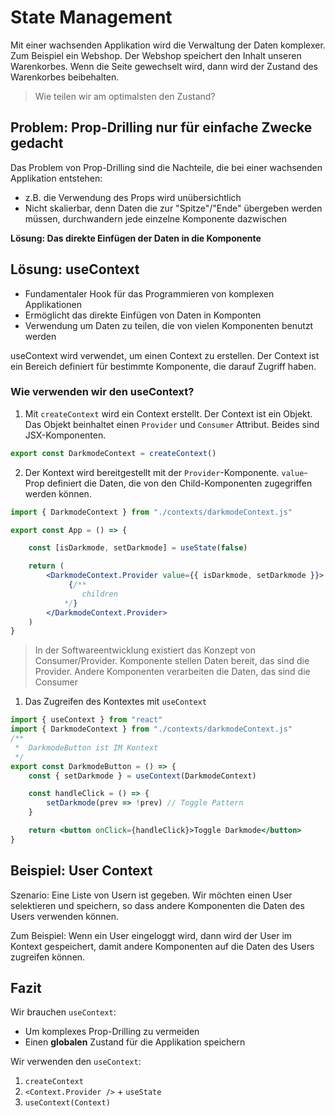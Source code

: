 # State Management

Mit einer wachsenden Applikation wird die Verwaltung der Daten komplexer.
Zum Beispiel ein Webshop. Der Webshop speichert den Inhalt unseren Warenkorbes. Wenn die Seite gewechselt wird, dann wird der Zustand des Warenkorbes beibehalten.

> Wie teilen wir am optimalsten den Zustand?

## Problem: Prop-Drilling nur für einfache Zwecke gedacht

Das Problem von Prop-Drilling sind die Nachteile, die bei einer wachsenden Applikation entstehen:

- z.B. die Verwendung des Props wird unübersichtlich
- Nicht skalierbar, denn Daten die zur "Spitze"/"Ende" übergeben werden müssen, durchwandern jede einzelne Komponente dazwischen

**Lösung: Das direkte Einfügen der Daten in die Komponente**

## Lösung: useContext

- Fundamentaler Hook für das Programmieren von komplexen Applikationen
- Ermöglicht das direkte Einfügen von Daten in Komponten
- Verwendung um Daten zu teilen, die von vielen Komponenten benutzt werden

useContext wird verwendet, um einen Context zu erstellen. Der Context ist ein Bereich definiert für bestimmte Komponente, die darauf Zugriff haben.

### Wie verwenden wir den useContext?

1. Mit `createContext` wird ein Context erstellt. Der Context ist ein Objekt. Das Objekt beinhaltet einen `Provider` und `Consumer` Attribut. Beides sind JSX-Komponenten.

```js
export const DarkmodeContext = createContext()
```

2. Der Kontext wird bereitgestellt mit der `Provider`-Komponente.
`value`-Prop definiert die Daten, die von den Child-Komponenten zugegriffen werden können.

```jsx
import { DarkmodeContext } from "./contexts/darkmodeContext.js"

export const App = () => {

    const [isDarkmode, setDarkmode] = useState(false)

    return (
        <DarkmodeContext.Provider value={{ isDarkmode, setDarkmode }}>
             {/**
                children
            */}
        </DarkmodeContext.Provider>
    )
}
```

> In der Softwareentwicklung existiert das Konzept von Consumer/Provider.
> Komponente stellen Daten bereit, das sind die Provider.
> Andere Komponenten verarbeiten die Daten, das sind die Consumer

1. Das Zugreifen des Kontextes mit `useContext`

```jsx
import { useContext } from "react"
import { DarkmodeContext } from "./contexts/darkmodeContext.js"
/**
 *  DarkmodeButton ist IM Kontext
 */
export const DarkmodeButton = () => {
    const { setDarkmode } = useContext(DarkmodeContext)

    const handleClick = () => {
        setDarkmode(prev => !prev) // Toggle Pattern
    }

    return <button onClick={handleClick}>Toggle Darkmode</button>
}
```


## Beispiel: User Context

Szenario: Eine Liste von Usern ist gegeben. Wir möchten einen User selektieren und speichern, so dass andere Komponenten die Daten des Users verwenden können.

Zum Beispiel: Wenn ein User eingeloggt wird, dann wird der User im Kontext gespeichert, damit andere Komponenten auf die Daten des Users zugreifen können.

## Fazit

Wir brauchen `useContext`:

- Um komplexes Prop-Drilling zu vermeiden
- Einen **globalen** Zustand für die Applikation speichern

Wir verwenden den `useContext`:

1. `createContext`
2. `<Context.Provider />` + `useState`
3. `useContext(Context)`
